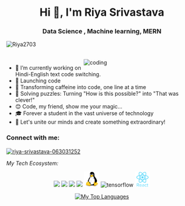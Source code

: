 <h1 align="center">Hi 👋, I'm Riya Srivastava</h1>
<h3 align="center">Data Science , Machine learning, MERN </h3>

<p align="left"> <img src="https://komarev.com/ghpvc/?username=Riya2703&label=Profile%20views&color=0e75b6&style=flat" alt="Riya2703" /> </p>

<br>

<img align = "right" alt = coding man width = "300" src="giphy.gif">


- 🔭 I’m currently working on Hindi-English text code switching.
- 🚀 Launching code
- 🌟 Transforming caffeine into code, one line at a time
- 🧩 Solving puzzles: Turning "How is this possible?" into "That was clever!"
- 😊 Code, my friend, show me your magic...
- 🎓 Forever a student in the vast universe of technology
- 🤝 Let's unite our minds and create something extraordinary!






<h3 align="left">Connect with me:</h3>
<p align="left">
<a href="https://www.linkedin.com/in/riya-srivastava-063031252?utm_source=share&utm_campaign=share_via&utm_content=profile&utm_medium=android_app" target="blank"><img align="center" src="https://raw.githubusercontent.com/rahuldkjain/github-profile-readme-generator/master/src/images/icons/Social/linked-in-alt.svg" alt="riya-srivastava-063031252" height="30" width="40" /></a>
<a  alt="Riya2703" height="30" width="40" /></a>
<a <img align="center" src="https://raw.githubusercontent.com/rahuldkjain/github-profile-readme-generator/master/src/images/icons/Social/instagram.svg" alt="Riya2703" height="30" width="40" /></a>
</p>

*My Tech Ecosystem:*

<p align="center">
  <img src="https://img.shields.io/badge/python-3670A0?style=for-the-badge&logo=python&logoColor=ffdd54" />
  <img src="https://img.shields.io/badge/html5-%23E34F26.svg?style=for-the-badge&logo=html5&logoColor=white" />
  <img src="https://img.shields.io/badge/c++-%2300599C.svg?style=for-the-badge&logo=c%2B%2B&logoColor=white" />
  <img src="https://img.shields.io/badge/java-%23ED8B00.svg?style=for-the-badge&logo=java&logoColor=white" />
	<img src="https://raw.githubusercontent.com/devicons/devicon/master/icons/linux/linux-original.svg" alt="linux" width="40" height="40"/>
  <img src="https://www.vectorlogo.zone/logos/tensorflow/tensorflow-icon.svg" alt="tensorflow" width="40" height="40"/>
 <img src="https://raw.githubusercontent.com/devicons/devicon/master/icons/react/react-original-wordmark.svg" alt="react" width="40" height="40"/>
</p>
<!-- ## GitHub Stats: -->


<p align="center">
  <a href="https://github.com/Riya2703/github-readme-stats">
    <img alt="My Top Languages" src="https://github-readme-stats-sigma-five.vercel.app/api/top-langs/?username=Riya2703&langs_count=8&count_private=true&layout=compact&theme=react&hide_border=true&bg_color=0D1117" width="350" />
  </a>
</p>





